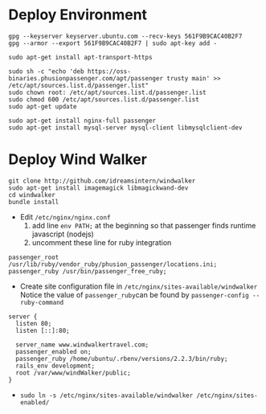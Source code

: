 # Deploy Environment
```
gpg --keyserver keyserver.ubuntu.com --recv-keys 561F9B9CAC40B2F7
gpg --armor --export 561F9B9CAC40B2F7 | sudo apt-key add -

sudo apt-get install apt-transport-https

sudo sh -c "echo 'deb https://oss-binaries.phusionpassenger.com/apt/passenger trusty main' >> /etc/apt/sources.list.d/passenger.list"
sudo chown root: /etc/apt/sources.list.d/passenger.list
sudo chmod 600 /etc/apt/sources.list.d/passenger.list
sudo apt-get update

sudo apt-get install nginx-full passenger
sudo apt-get install mysql-server mysql-client libmysqlclient-dev
```

# Deploy Wind Walker
```
git clone http://github.com/idreamsintern/windwalker
sudo apt-get install imagemagick libmagickwand-dev
cd windwalker
bundle install
```

* Edit `/etc/nginx/nginx.conf`
  1. add line `env PATH;` at the beginning so that passenger finds runtime javascript (nodejs)
  2. uncomment these line for ruby integration

```
passenger_root /usr/lib/ruby/vendor_ruby/phusion_passenger/locations.ini;
passenger_ruby /usr/bin/passenger_free_ruby;
```

* Create site configuration file in `/etc/nginx/sites-available/windwalker`
Notice the value of `passenger_ruby`can be found by `passenger-config --ruby-command`
```
server {
  listen 80;
  listen [::]:80;

  server_name www.windwalkertravel.com;
  passenger_enabled on;
  passenger_ruby /home/ubuntu/.rbenv/versions/2.2.3/bin/ruby;
  rails_env development;
  root /var/www/windWalker/public;
}
```

* `sudo ln -s /etc/nginx/sites-available/windwalker /etc/nginx/sites-enabled/`
